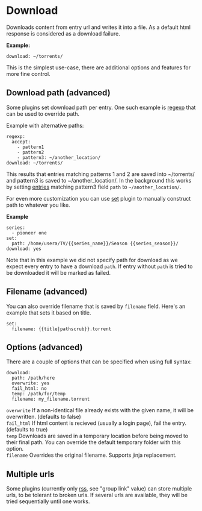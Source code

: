 # Download
Downloads content from entry url and writes it into a file. As a default html response is considered as a download failure.

**Example:**

```
download: ~/torrents/
```

This is the simplest use-case, there are additional options and features for more fine control.

## Download path (advanced)
Some plugins set download path per entry.
One such example is [regexp](/Plugins/regexp) that can be used to override path.

Example with alternative paths:

```
regexp:
  accept:
    - pattern1
    - pattern2
    - pattern3: ~/another_location/
download: ~/torrents/
```

This results that entries matching patterns 1 and 2 are saved into
~/torrents/ and pattern3 is saved to ~/another_location/. 
In the background this works by setting [entries](/Entry) matching pattern3 field `path` to `~/another_location/`.

For even more customization you can use [set](/Plugins/set) plugin to manually construct path to whatever you like.

**Example**

```
series:
  - pioneer one
set:
  path: /home/usera/TV/{{series_name}}/Season {{series_season}}/
download: yes
```

Note that in this example we did not specify path for download as we expect every entry to have a download `path`. If entry without `path` is tried to be downloaded it will be marked as failed.

## Filename (advanced)
You can also override filename that is saved by `filename` field. Here's an example that sets it based on title.

```
set:
  filename: {{title|pathscrub}}.torrent
```

## Options (advanced)
There are a couple of options that can be specified when using full syntax:

```
download:
  path: /path/here
  overwrite: yes
  fail_html: no
  temp: /path/for/temp
  filename: my_filename.torrent
```

`overwrite` If a non-identical file already exists with the given name, it will be overwritten. (defaults to false)  
`fail_html` If html content is recieved (usually a login page), fail the entry. (defaults to true)  
`temp` Downloads are saved in a temporary location before being moved to their final path. You can override the default temporary folder with this option.  
`filename` Overrides the original filename. Supports jinja replacement.

## Multiple urls
Some plugins (currently only [rss](/Plugins/rss), see "group link" value) can store multiple urls, to be tolerant to broken urls. If several urls are available, they will be tried sequentially until one works.
